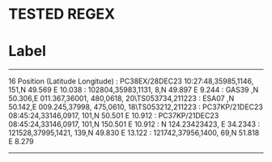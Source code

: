 # TESTED REGEX

# Label

---

16 Position (Latitude Longitude)
: PC38EX/28DEC23 10:27:48,35985,1146, 151,N 49.569 E 10.038
: 102804,35983,1131,   8,N 49.897 E  9.244
: GAS39  ,N 50.306,E 011.367,36001, 480,0618, 20\\TS053734,211223
: ESA07  ,N 50.142,E 009.245,37998, 475,0610, 18\\TS053212,211223
: PC37KP/21DEC23 08:45:24,33146,0917, 101,N 50.501 E 10.912
: PC37KP/21DEC23 08:45:24,33146,0917, 101,N 150.501 E 10.912
: N 124.23423423, E 34.2343
: 121528,37995,1421, 139,N 49.830 E 13.122
: 121742,37956,1400,  69,N 51.818 E  8.279

---